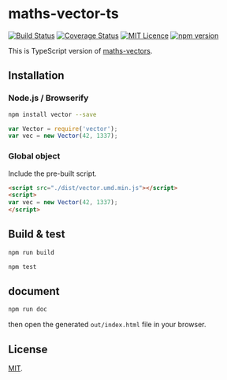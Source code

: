 # maths-vector-ts

[![Build Status](https://travis-ci.org/boycgit/maths-vector-ts.svg?branch=master)](https://travis-ci.org/boycgit/maths-vector-ts) [![Coverage Status](https://coveralls.io/repos/github/boycgit/maths-vector-ts/badge.svg?branch=master)](https://coveralls.io/github/boycgit/maths-vector-ts?branch=master) [![MIT Licence](https://badges.frapsoft.com/os/mit/mit.svg?v=103)](https://opensource.org/licenses/mit-license.php) [![npm version](https://badge.fury.io/js/maths-vector-ts.svg)](https://badge.fury.io/js/maths-vector-ts)

This is TypeScript version of [maths-vectors](https://github.com/boycgit/maths-vector-ts.git).

## Installation

### Node.js / Browserify

```bash
npm install vector --save
```

```javascript
var Vector = require('vector');
var vec = new Vector(42, 1337);
```

### Global object

Include the pre-built script.

```html
<script src="./dist/vector.umd.min.js"></script>
<script>
var vec = new Vector(42, 1337);
</script>
```

## Build & test

```bash
npm run build
```

```bash
npm test
```

## document

```bash
npm run doc
```

then open the generated `out/index.html` file in your browser.

## License

[MIT](LICENSE).
